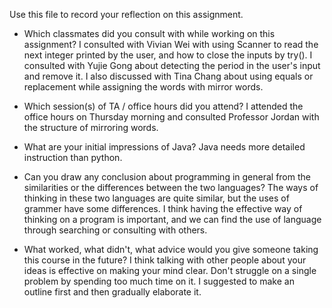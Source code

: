 Use this file to record your reflection on this assignment.

- Which classmates did you consult with while working on this assignment?
I consulted with Vivian Wei with using Scanner to read the next integer printed by the user, and how to close the inputs by try(). I consulted with Yujie Gong about detecting the period in the user's input and remove it. I also discussed with Tina Chang about using equals or replacement while assigning the words with mirror words.

- Which session(s) of TA / office hours did you attend?
I attended the office hours on Thursday morning and consulted Professor Jordan with the structure of mirroring words.

- What are your initial impressions of Java? 
Java needs more detailed instruction than python.

- Can you draw any conclusion about programming in general from the similarities or the differences between the two languages? 
The ways of thinking in these two languages are quite similar, but the uses of grammer have some differences. I think having the effective way of thinking on a program is important, and we can find the use of language through searching or consulting with others.

- What worked, what didn't, what advice would you give someone taking this course in the future?
I think talking with other people about your ideas is effective on making your mind clear. Don't struggle on a single problem by spending too much time on it. I suggested to make an outline first and then gradually elaborate it.